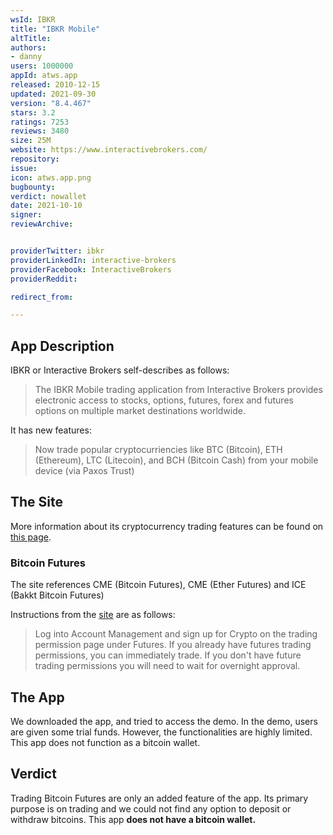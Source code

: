 ```yaml
---
wsId: IBKR
title: "IBKR Mobile"
altTitle: 
authors:
- danny
users: 1000000
appId: atws.app
released: 2010-12-15
updated: 2021-09-30
version: "8.4.467"
stars: 3.2
ratings: 7253
reviews: 3480
size: 25M
website: https://www.interactivebrokers.com/
repository: 
issue: 
icon: atws.app.png
bugbounty: 
verdict: nowallet
date: 2021-10-10
signer: 
reviewArchive:


providerTwitter: ibkr
providerLinkedIn: interactive-brokers
providerFacebook: InteractiveBrokers
providerReddit: 

redirect_from:

---
```



## App Description

IBKR or Interactive Brokers self-describes as follows:

> The IBKR Mobile trading application from Interactive Brokers provides electronic access to stocks, options, futures, forex and futures options on multiple market destinations worldwide.

It has new features:

> Now trade popular cryptocurriencies like BTC (Bitcoin), ETH (Ethereum), LTC (Litecoin), and BCH (Bitcoin Cash) from your mobile device (via Paxos Trust)

## The Site

More information about its cryptocurrency trading features can be found on [this page](https://ibkr.info/article/3049).

### Bitcoin Futures

The site references CME (Bitcoin Futures), CME (Ether Futures) and ICE (Bakkt Bitcoin Futures)

Instructions from the [site](https://www.interactivebrokers.com/en/index.php?f=25379) are as follows:

> Log into Account Management and sign up for Crypto on the trading permission page under Futures. If you already have futures trading permissions, you can immediately trade. If you don't have future trading permissions you will need to wait for overnight approval.

## The App

We downloaded the app, and tried to access the demo. In the demo, users are given some trial funds. However, the functionalities are highly limited. This app does not function as a bitcoin wallet.

## Verdict

Trading Bitcoin Futures are only an added feature of the app. Its primary purpose is on trading and we could not find any option to deposit or withdraw bitcoins. This app **does not have a bitcoin wallet.**
